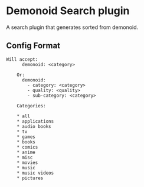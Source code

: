 # Demonoid Search plugin
A search plugin that generates sorted from demonoid.

## Config Format

```
Will accept:
      demonoid: <category>

    Or:
      demonoid:
        - category: <category>
        - quality: <quality>
        - sub-category: <category>

    Categories:

    * all
    * applications
    * audio books
    * tv
    * games
    * books
    * comics
    * anime
    * misc
    * movies
    * music
    * music videos
    * pictures
```